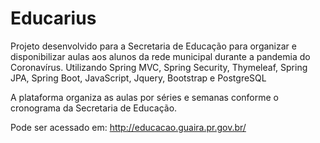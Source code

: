 # Educarius
Projeto desenvolvido para a Secretaria de Educação para organizar e disponibilizar aulas aos alunos da rede municipal durante a pandemia do Coronavírus. Utilizando Spring MVC, Spring Security, Thymeleaf, Spring JPA, Spring Boot, JavaScript, Jquery, Bootstrap e PostgreSQL

A plataforma organiza as aulas por séries e semanas conforme o cronograma da Secretaria de Educação.

Pode ser acessado em: http://educacao.guaira.pr.gov.br/
